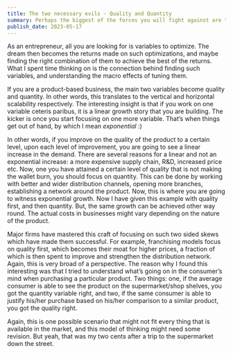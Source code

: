 ```yaml
---
title: The two necessary evils - Quality and Quantity
summary: Perhaps the biggest of the forces you will fight against are the two - Quantity and Quality. Why not understand them better?
publish_date: 2023-05-17
---
```


As an entrepreneur, all you are looking for is variables to optimize. The dream then becomes the returns made on such optimizations, and maybe finding the right combination of them to achieve the best of the returns. What I spent time thinking on is the connection behind finding such variables, and understanding the macro effects of tuning them. 

If you are a product-based business, the main two variables become quality and quantity. In other words, this translates to the vertical and horizontal scalability respectively. The interesting insight is that if you work on one variable ceteris paribus, it is a linear growth story that you are building. The kicker is once you start focusing on one more variable. That’s when things get out of hand, by which I mean *exponential* :) 

In other words, if you improve on the quality of the product to a certain level, upon each level of improvement, you are going to see a linear increase in the demand. There are several reasons for a linear and not an exponential increase: a more expensive supply chain, R&D, increased price etc. Now, one you have attained a certain level of quality that is not making the wallet burn, you should focus on quantity. This can be done by working with better and wider distribution channels, opening more branches, establishing a network around the product. Now, this is where you are going to witness exponential growth. Now I have given this example with quality first, and then quantity. But, the same growth can be achieved other way round. The actual costs in businesses might vary depending on the nature of the product. 

Major firms have mastered this craft of focusing on such two sided skews which have made them successful. For example, franchising models focus on quality first, which becomes their moat for higher prices, a fraction of which is then spent to improve and strengthen the distribution network. Again, this is very broad of a perspective. The reason why I found this interesting was that I tried to understand what’s going on in the consumer’s mind when purchasing a particular product. Two things: one, if the average consumer is able to see the product on the supermarket/shop shelves, you got the quantity variable right, and two, if the same consumer is able to justify his/her purchase based on his/her comparison to a similar product, you got the quality right. 

Again, this is one possible scenario that might not fit every thing that is available in the market, and this model of thinking might need some revision. But yeah, that was my two cents after a trip to the supermarket down the street.